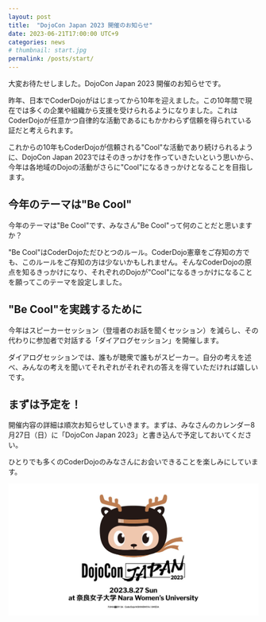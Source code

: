 ```yaml
---
layout: post
title:  "DojoCon Japan 2023 開催のお知らせ"
date: 2023-06-21T17:00:00 UTC+9
categories: news
# thumbnail: start.jpg
permalink: /posts/start/
---
```


大変お待たせしました。DojoCon Japan 2023 開催のお知らせです。

昨年、日本でCoderDojoがはじまってから10年を迎えました。この10年間で現在では多くの企業や組織から支援を受けられるようになりました。これはCoderDojoが任意かつ自律的な活動であるにもかかわらず信頼を得られている証だと考えられます。

これからの10年もCoderDojoが信頼される"Cool"な活動であり続けられるように、DojoCon Japan 2023ではそのきっかけを作っていきたいという思いから、今年は各地域のDojoの活動がさらに"Cool"になるきっかけとなることを目指します。

## 今年のテーマは"Be Cool"
今年のテーマは"Be Cool"です、みなさん"Be Cool"って何のことだと思いますか？

"Be Cool"はCoderDojoただひとつのルール。CoderDojo憲章をご存知の方でも、このルールをご存知の方は少ないかもしれません。そんなCoderDojoの原点を知るきっかけになり、それぞれのDojoが"Cool"になるきっかけになることを願ってこのテーマを設定しました。

## "Be Cool"を実践するために
今年はスピーカーセッション（登壇者のお話を聞くセッション）を減らし、その代わりに参加者で対話する「ダイアログセッション」を開催します。

ダイアログセッションでは、誰もが聴衆で誰もがスピーカー。自分の考えを述べ、みんなの考えを聞いてそれぞれがそれぞれの答えを得ていただければ嬉しいです。

## まずは予定を！
開催内容の詳細は順次お知らせしていきます。まずは、みなさんのカレンダー8月27日（日）に「DojoCon Japan 2023」と書き込んで予定しておいてください。

ひとりでも多くのCoderDojoのみなさんにお会いできることを楽しみにしています。

![](/img/2023/post/start.jpg)